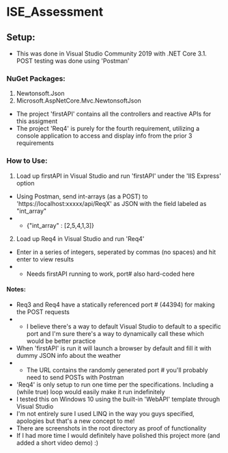 # ISE_Assessment

## Setup:
* This was done in Visual Studio Community 2019 with .NET Core 3.1. POST testing was done using 'Postman'

### NuGet Packages:
1. Newtonsoft.Json
2. Microsoft.AspNetCore.Mvc.NewtonsoftJson

* The project 'firstAPI' contains all the controllers and reactive APIs for this assigment
* The project 'Req4' is purely for the fourth requirement, utilizing a console application to access and display info from the prior 3 requirements

### How to Use:
1. Load up firstAPI in Visual Studio and run 'firstAPI' under the 'IIS Express' option
* Using Postman, send int-arrays (as a POST) to 'https://localhost:xxxxx/api/ReqX' as JSON with the field labeled as "int_array"
* * {"int_array" : [2,5,4,1,3]}
2. Load up Req4 in Visual Studio and run 'Req4'
* Enter in a series of integers, seperated by commas (no spaces) and hit enter to view results
* * Needs firstAPI running to work, port# also hard-coded here

#### Notes:
* Req3 and Req4 have a statically referenced port # (44394) for making the POST requests
* * I believe there's a way to default Visual Studio to default to a specific port and I'm sure there's a way to dynamically call these which would be better practice
* When 'firstAPI' is run it will launch a browser by default and fill it with dummy JSON info about the weather
* * The URL contains the randomly generated port # you'll probably need to send POSTs with Postman
* 'Req4' is only setup to run one time per the specifications. Including a (while true) loop would easily make it run indefinitely
* I tested this on Windows 10 using the built-in 'WebAPI' template through Visual Studio
* I'm not entirely sure I used LINQ in the way you guys specified, apologies but that's a new concept to me!
* There are screenshots in the root directory as proof of functionality
* If I had more time I would definitely have polished this project more (and added a short video demo) :)
